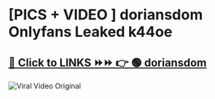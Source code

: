 
 # [PICS + VIDEO ] doriansdom Onlyfans Leaked k44oe

## <h2><a href="https://clipsfans.com/doriansdom&ref=git">🔗 Click to LINKS ⏩⏩ 👉 🟢 doriansdom </a></h2>

<a href="https://clipsfans.com/doriansdom&ref=git" rel="nofollow" data-target="animated-image.originalLink"><img src="https://i.ibb.co.com/xMMVF88/686577567.gif" alt="Viral Video Original" style="max-width: 100%; display: inline-block;" data-target="animated-image.originalImage"></a>

